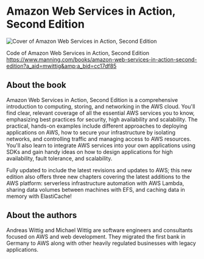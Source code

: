 # Amazon Web Services in Action, Second Edition

![Cover of Amazon Web Services in Action, Second Edition](https://images.manning.com/720/960/resize/book/2/2e8abe8-aa59-434f-bbbe-57e4cac9e09f/Wittig-Amazon-2ed-MEAP-HI.png)

Code of Amazon Web Services in Action, Second Edition https://www.manning.com/books/amazon-web-services-in-action-second-edition?a_aid=mwittig&amp;a_bid=cc17df85

## About the book

Amazon Web Services in Action, Second Edition is a comprehensive introduction to computing, storing, and networking in the AWS cloud. You'll find clear, relevant coverage of all the essential AWS services you to know, emphasizing best practices for security, high availability and scalability. The practical, hands-on examples include different approaches to deploying applications on AWS, how to secure your infrastructure by isolating networks, and controlling traffic and managing access to AWS resources. You'll also learn to integrate AWS services into your own applications using SDKs and gain handy ideas on how to design applications for high availability, fault tolerance, and scalability.

Fully updated to include the latest revisions and updates to AWS; this new edition also offers three new chapters covering the latest additions to the AWS platform: serverless infrastructure automation with AWS Lambda, sharing data volumes between machines with EFS, and caching data in memory with ElastiCache!

## About the authors

Andreas Wittig and Michael Wittig are software engineers and consultants focused on AWS and web development. They migrated the first bank in Germany to AWS along with other heavily regulated businesses with legacy applications.

